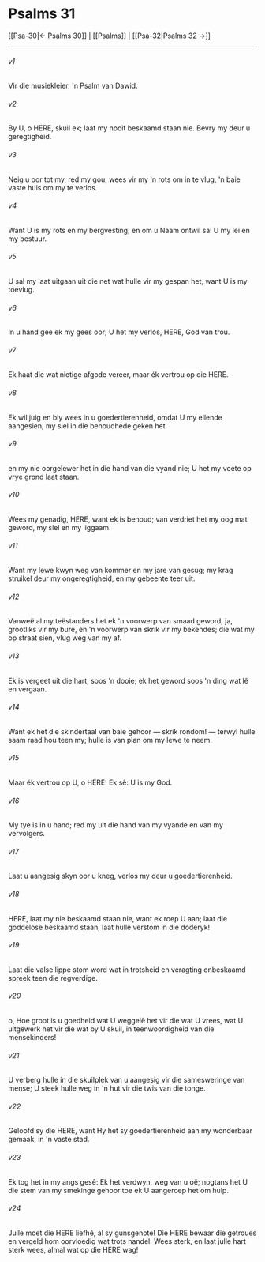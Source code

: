 # Psalms 31

[[Psa-30|← Psalms 30]] | [[Psalms]] | [[Psa-32|Psalms 32 →]]
***

###### v1
Vir die musiekleier. 'n Psalm van Dawid. 
###### v2
By U, o HERE, skuil ek; laat my nooit beskaamd staan nie. Bevry my deur u geregtigheid. 
###### v3
Neig u oor tot my, red my gou; wees vir my 'n rots om in te vlug, 'n baie vaste huis om my te verlos. 
###### v4
Want U is my rots en my bergvesting; en om u Naam ontwil sal U my lei en my bestuur. 
###### v5
U sal my laat uitgaan uit die net wat hulle vir my gespan het, want U is my toevlug. 
###### v6
In u hand gee ek my gees oor; U het my verlos, HERE, God van trou. 
###### v7
Ek haat die wat nietige afgode vereer, maar ék vertrou op die HERE. 
###### v8
Ek wil juig en bly wees in u goedertierenheid, omdat U my ellende aangesien, my siel in die benoudhede geken het 
###### v9
en my nie oorgelewer het in die hand van die vyand nie; U het my voete op vrye grond laat staan. 
###### v10
Wees my genadig, HERE, want ek is benoud; van verdriet het my oog mat geword, my siel en my liggaam. 
###### v11
Want my lewe kwyn weg van kommer en my jare van gesug; my krag struikel deur my ongeregtigheid, en my gebeente teer uit. 
###### v12
Vanweë al my teëstanders het ek 'n voorwerp van smaad geword, ja, grootliks vir my bure, en 'n voorwerp van skrik vir my bekendes; die wat my op straat sien, vlug weg van my af. 
###### v13
Ek is vergeet uit die hart, soos 'n dooie; ek het geword soos 'n ding wat lê en vergaan. 
###### v14
Want ek het die skindertaal van baie gehoor — skrik rondom! — terwyl hulle saam raad hou teen my; hulle is van plan om my lewe te neem. 
###### v15
Maar ék vertrou op U, o HERE! Ek sê: U is my God. 
###### v16
My tye is in u hand; red my uit die hand van my vyande en van my vervolgers. 
###### v17
Laat u aangesig skyn oor u kneg, verlos my deur u goedertierenheid. 
###### v18
HERE, laat my nie beskaamd staan nie, want ek roep U aan; laat die goddelose beskaamd staan, laat hulle verstom in die doderyk! 
###### v19
Laat die valse lippe stom word wat in trotsheid en veragting onbeskaamd spreek teen die regverdige. 
###### v20
o, Hoe groot is u goedheid wat U weggelê het vir die wat U vrees, wat U uitgewerk het vir die wat by U skuil, in teenwoordigheid van die mensekinders! 
###### v21
U verberg hulle in die skuilplek van u aangesig vir die samesweringe van mense; U steek hulle weg in 'n hut vir die twis van die tonge. 
###### v22
Geloofd sy die HERE, want Hy het sy goedertierenheid aan my wonderbaar gemaak, in 'n vaste stad. 
###### v23
Ek tog het in my angs gesê: Ek het verdwyn, weg van u oë; nogtans het U die stem van my smekinge gehoor toe ek U aangeroep het om hulp. 
###### v24
Julle moet die HERE liefhê, al sy gunsgenote! Die HERE bewaar die getroues en vergeld hom oorvloedig wat trots handel. Wees sterk, en laat julle hart sterk wees, almal wat op die HERE wag! 
